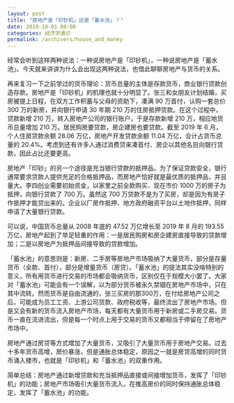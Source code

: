 ```yaml
---
layout: post
title: "房地产是「印钞机」还是「蓄水池」？"
date: 2019-10-01 08:00
categories: 经济学通识
permalink: /archivers/house_and_money
---
```


经常会听到这样两种说法：一种说房地产是「印钞机」，一种说房地产是「蓄水池」。今天就来讲讲为什么会出现这两种说法，也借此聊聊房地产与货币的关系。

再来复习一下之前学过的货币理论：货币总量的主体是存款货币，商业银行贷款创造存款。房地产是「印钞机」的机理也就十分明显了。张三和女朋友计划结婚，买房被提上日程，在双方工作积蓄与父母的资助下，凑满 90 万首付，认购一套总价 300 万的新房，并向银行申请 30 年期 210 万的住房抵押贷款。在这个过程中，贷款新增 210 万，转入房地产公司的银行账户，于是存款新增 210 万，相应地货币总量增加 210 万。居民购房要贷款，房企建房也要贷款。截至 2019 年 6 月，个人住房贷款余额 28.06 万亿，房地产开发贷款余额 11.04 万亿，合计占货币总量的 20.4%。考虑到还有许多人通过消费贷来凑首付、房企以其他名目向银行贷款，因此占比还要更高。

<!--more-->

房地产「印钞」的另一个途径是充当银行贷款的抵押品。为了保证贷款安全，银行通常要求贷款人提供充足的合格抵押品，而房地产恰好就是最优质的抵押品，并且量大。李四创业需要初始资金，以家里之前全款购买、现在市价 1000 万的房子为抵押，向银行贷款了 700 万。虽然这 700 万贷款不是为了买房，却是因为有房子作抵押才能贷出来的。企业以厂房作抵押、地方政府融资平台以土地作抵押，同样申请了大量银行贷款。

可以说，中国货币总量从 2008 年底的 47.52 万亿增长至 2019 年 8 月的 193.55 万亿，房地产起到了举足轻重的作用：一是居民购房和房企建房直接导致的贷款增加；二是以房地产为抵押品间接导致的贷款增加。

「蓄水池」的意思则是：新房、二手房等房地产市场吸纳了大量货币，部分是存量货币（全款、首付），部分是增量货币（房贷）。「蓄水池」的提法其实没啥特别的意义，所有用货币进行交易的市场都会吸纳货币，区别仅在于规模大小罢了。大家对「蓄水池」可能会有一个误解，以为部分货币被永久禁锢在房地产市场中，只在其中流转。然而货币是自由流通的，张三买房的那300万，在付给房地产公司之后，可能成为员工工资、上游公司货款、政府税收等，最终流出了房地产市场。但是又会有新的货币流入房地产市场，每天都有大量货币用于新房或二手房交易。货币一直在流进流出，但是每一个时点上用于交易的货币又都相当于停留在了房地产市场中。

房地产通过房贷等方式增加了大量货币，又吸引了大量货币用于房地产交易。过去十多年货币高增，房价暴涨，但是通胀总体稳定，原因之一就是房贷高增的同时货币涌入楼市，也就是「印钞机」和「蓄水池」的双重作用。

简单总结：房地产通过新增贷款和充当抵押品直接或间接增加货币，发挥了「印钞机」的功能；房地产市场吸引大量货币流入，在推高房价的同时保持通胀总体稳定，发挥了「蓄水池」的功能。

